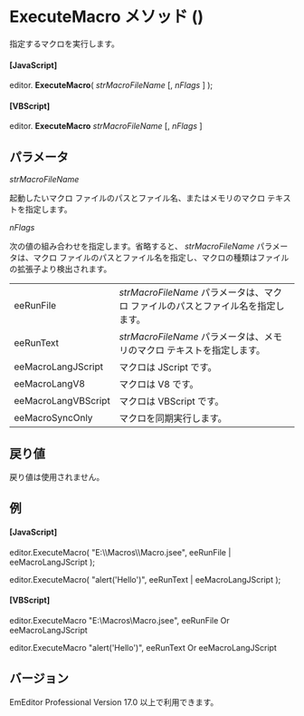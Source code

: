 # ExecuteMacro メソッド ()

指定するマクロを実行します。

#### \[JavaScript\]

editor. **ExecuteMacro**( _strMacroFileName_ \[, _nFlags_ \] );

#### \[VBScript\]

editor. **ExecuteMacro** _strMacroFileName_ \[, _nFlags_ \]

## パラメータ

_strMacroFileName_

起動したいマクロ ファイルのパスとファイル名、またはメモリのマクロ テキストを指定します。

_nFlags_

次の値の組み合わせを指定します。省略すると、 _strMacroFileName_ パラメータは、マクロ ファイルのパスとファイル名を指定し、マクロの種類はファイルの拡張子より検出されます。

|     |     |
| --- | --- |
| eeRunFile | _strMacroFileName_ パラメータは、マクロ ファイルのパスとファイル名を指定します。 |
| eeRunText | _strMacroFileName_ パラメータは、メモリのマクロ テキストを指定します。 |
| eeMacroLangJScript | マクロは JScript です。 |
| eeMacroLangV8 | マクロは V8 です。 |
| eeMacroLangVBScript | マクロは VBScript です。 |
| eeMacroSyncOnly | マクロを同期実行します。 |

## 戻り値

戻り値は使用されません。

## 例

#### \[JavaScript\]

editor.ExecuteMacro( "E:\\\Macros\\\Macro.jsee", eeRunFile \| eeMacroLangJScript );

editor.ExecuteMacro( "alert('Hello')", eeRunText \| eeMacroLangJScript );

#### \[VBScript\]

editor.ExecuteMacro "E:\\Macros\\Macro.jsee", eeRunFile Or eeMacroLangJScript

editor.ExecuteMacro "alert('Hello')", eeRunText Or eeMacroLangJScript

## バージョン

EmEditor Professional Version 17.0 以上で利用できます。
